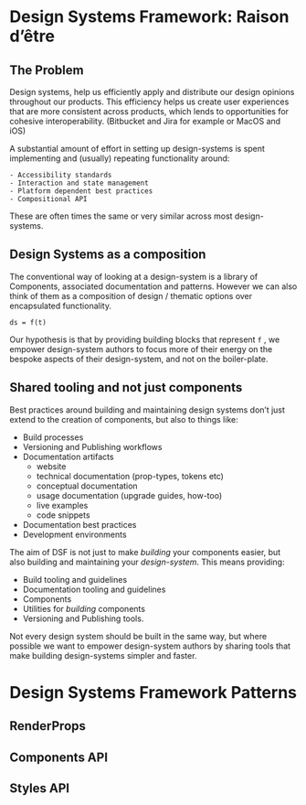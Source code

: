 # Design Systems Framework: Raison d’être
## The Problem
Design systems, help us efficiently apply and distribute our design opinions throughout our products. This efficiency helps us create user experiences that are more consistent across products, which lends to opportunities  for cohesive interoperability.  (Bitbucket and Jira for example or MacOS and iOS)

A substantial amount of effort in setting up design-systems is spent implementing and  (usually) repeating functionality around:

	- Accessibility standards
	- Interaction and state management
	- Platform dependent best practices
	- Compositional API

These are often times the same or very similar across most design-systems.

## Design Systems as a composition
The conventional way of looking at a design-system is a library of Components, associated documentation and patterns. However we can also think of them as a composition of design / thematic options over encapsulated functionality.

```
ds = f(t)
```

Our hypothesis is that by providing building blocks that represent  `f` ,  we empower design-system authors to focus more of their energy on the  bespoke aspects of their design-system, and not on the boiler-plate.

## Shared tooling and not just components
Best practices around building and maintaining design systems don’t just extend to the creation of components, but also to things like:

- Build processes
- Versioning and Publishing workflows
- Documentation artifacts
	- website
	- technical documentation (prop-types, tokens etc)
	- conceptual documentation
	- usage documentation (upgrade guides, how-too)
	- live examples
	- code snippets
- Documentation best practices
- Development environments

The aim of DSF is not just to make *_building_* your components easier, but also building and maintaining your *_design-system_*. This means providing:

- Build tooling and guidelines
- Documentation tooling and guidelines
- Components
- Utilities for *_building_* components
- Versioning and Publishing tools.

Not every design system should be built in the same way, but where possible we want to empower design-system authors by sharing  tools that make building design-systems simpler and faster.

# Design Systems Framework Patterns
## RenderProps
## Components API
## Styles API 
